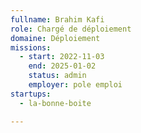 ```yaml
---
fullname: Brahim Kafi
role: Chargé de déploiement
domaine: Déploiement
missions:
  - start: 2022-11-03
    end: 2025-01-02
    status: admin
    employer: pole emploi
startups:
  - la-bonne-boite

---
```



